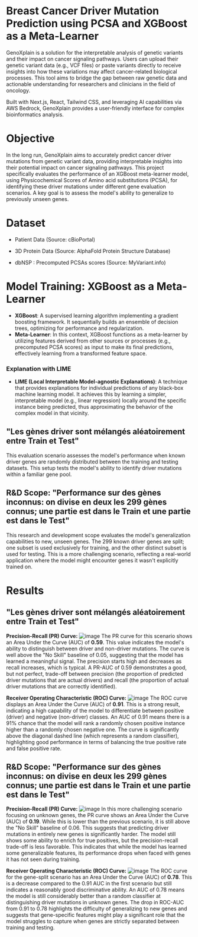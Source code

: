 # Breast Cancer Driver Mutation Prediction using PCSA and XGBoost as a Meta-Learner
GenoXplain is a solution for the interpretable analysis of genetic variants and their impact on cancer signaling pathways. Users can upload their genetic variant data (e.g., VCF files) or paste variants directly to receive insights into how these variations may affect cancer-related biological processes. This tool aims to bridge the gap between raw genetic data and actionable understanding for researchers and clinicians in the field of oncology.

Built with Next.js, React, Tailwind CSS, and leveraging AI capabilities via AWS Bedrock, GenoXplain provides a user-friendly interface for complex bioinformatics analysis.

# Objective
In the long run, GenoXplain aims to accurately predict cancer driver mutations from genetic variant data, providing interpretable insights into their potential impact on cancer signaling pathways. This project specifically evaluates the performance of an XGBoost meta-learner model, using Physicochemical Scores of Amino acid substitutions (PCSA), for identifying these driver mutations under different gene evaluation scenarios. A key goal is to assess the model's ability to generalize to previously unseen genes.

# Dataset
- Patient Data (Source: cBioPortal)

- 3D Protein Data (Source: AlphaFold Protein Structure Database)

- dbNSP : Precomputed PCSAs scores (Source: MyVariant.info)

# Model Training: XGBoost as a Meta-Learner

* **XGBoost**: A supervised learning algorithm implementing a gradient boosting framework. It sequentially builds an ensemble of decision trees, optimizing for performance and regularization.
* **Meta-Learner**: In this context, XGBoost functions as a meta-learner by utilizing features derived from other sources or processes (e.g., precomputed PCSA scores) as input to make its final predictions, effectively learning from a transformed feature space.

### Explanation with LIME

* **LIME (Local Interpretable Model-agnostic Explanations)**: A technique that provides explanations for individual predictions of any black-box machine learning model. It achieves this by learning a simpler, interpretable model (e.g., linear regression) locally around the specific instance being predicted, thus approximating the behavior of the complex model in that vicinity.

## "Les gènes driver sont mélangés aléatoirement entre Train et Test"
This evaluation scenario assesses the model's performance when known driver genes are randomly distributed between the training and testing datasets. This setup tests the model's ability to identify driver mutations within a familiar gene pool.

## R&D Scope: "Performance sur des gènes inconnus: on divise en deux les 299 gènes connus; une partie est dans le Train et une partie est dans le Test"
This research and development scope evaluates the model's generalization capabilities to new, unseen genes. The 299 known driver genes are split; one subset is used exclusively for training, and the other distinct subset is used for testing. This is a more challenging scenario, reflecting a real-world application where the model might encounter genes it wasn't explicitly trained on.

# Results

## "Les gènes driver sont mélangés aléatoirement entre Train et Test"

**Precision-Recall (PR) Curve:**
![image](media/precision_recall_curve_all_genes.png "PR Curve")
The PR curve for this scenario shows an Area Under the Curve (AUC) of **0.59**. This value indicates the model's ability to distinguish between driver and non-driver mutations. The curve is well above the "No Skill" baseline of 0.05, suggesting that the model has learned a meaningful signal. The precision starts high and decreases as recall increases, which is typical. A PR-AUC of 0.59 demonstrates a good, but not perfect, trade-off between precision (the proportion of predicted driver mutations that are actual drivers) and recall (the proportion of actual driver mutations that are correctly identified).

**Receiver Operating Characteristic (ROC) Curve:**
![image](media/roc_curve_all_genes.png "PR Curve")
The ROC curve displays an Area Under the Curve (AUC) of **0.91**. This is a strong result, indicating a high capability of the model to differentiate between positive (driver) and negative (non-driver) classes. An AUC of 0.91 means there is a 91% chance that the model will rank a randomly chosen positive instance higher than a randomly chosen negative one. The curve is significantly above the diagonal dashed line (which represents a random classifier), highlighting good performance in terms of balancing the true positive rate and false positive rate.

## R&D Scope: "Performance sur des gènes inconnus: on divise en deux les 299 gènes connus; une partie est dans le Train et une partie est dans le Test"

**Precision-Recall (PR) Curve:**
![image](media/precision_recall_curve_gene_split_discover_genes.png "PR Curve")
In this more challenging scenario focusing on unknown genes, the PR curve shows an Area Under the Curve (AUC) of **0.19**. While this is lower than the previous scenario, it is still above the "No Skill" baseline of 0.06. This suggests that predicting driver mutations in entirely new genes is significantly harder. The model still shows some ability to enrich for true positives, but the precision-recall trade-off is less favorable. This indicates that while the model has learned some generalizable features, its performance drops when faced with genes it has not seen during training.

**Receiver Operating Characteristic (ROC) Curve:**
![image](media/roc_curve_gene_split_discover_genes.png "PR Curve")
The ROC curve for the gene-split scenario has an Area Under the Curve (AUC) of **0.78**. This is a decrease compared to the 0.91 AUC in the first scenario but still indicates a reasonably good discriminative ability. An AUC of 0.78 means the model is still considerably better than a random classifier at distinguishing driver mutations in unknown genes. The drop in ROC-AUC from 0.91 to 0.78 highlights the difficulty of generalizing to new genes and suggests that gene-specific features might play a significant role that the model struggles to capture when genes are strictly separated between training and testing.